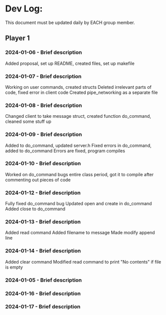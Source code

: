 # Dev Log:

This document must be updated daily by EACH group member.

## Player 1

### 2024-01-06 - Brief description
Added proposal, set up README, created files, set up makefile

### 2024-01-07 - Brief description
Working on user commands, created structs
Deleted irrelevant parts of code, fixed error in client code
Created pipe_networking as a separate file

### 2024-01-08 - Brief description
Changed client to take message struct, created function do_command, cleaned some stuff up

### 2024-01-09 - Brief description
Added to do_command, updated server.h
Fixed errors in do_command, added to do_command
Errors are fixed, program compiles

### 2024-01-10 - Brief description
Worked on do_command bugs entire class period, got it to compile after commenting out pieces of code

### 2024-01-12 - Brief description
Fully fixed do_command bug
Updated open and create in do_command
Added close to do_command

### 2024-01-13 - Brief description
Added read command
Added filename to message
Made modify append line

### 2024-01-14 - Brief description
Added clear command
Modified read command to print "No contents" if file is empty

### 2024-01-05 - Brief description


### 2024-01-16 - Brief description


### 2024-01-17 - Brief description
